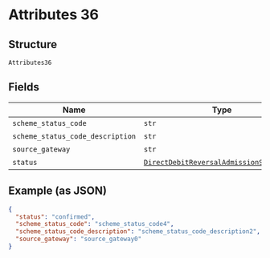 
# Attributes 36

## Structure

`Attributes36`

## Fields

| Name | Type | Tags | Description |
|  --- | --- | --- | --- |
| `scheme_status_code` | `str` | Optional | - |
| `scheme_status_code_description` | `str` | Optional | - |
| `source_gateway` | `str` | Optional | - |
| `status` | [`DirectDebitReversalAdmissionStatusEnum`](../../doc/models/direct-debit-reversal-admission-status-enum.md) | Optional | - |

## Example (as JSON)

```json
{
  "status": "confirmed",
  "scheme_status_code": "scheme_status_code4",
  "scheme_status_code_description": "scheme_status_code_description2",
  "source_gateway": "source_gateway0"
}
```

